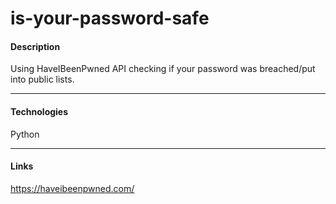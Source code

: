 # is-your-password-safe
#### Description
Using HaveIBeenPwned API checking if your password was breached/put into public lists.
- - -
#### Technologies
Python
- - -
#### Links 
https://haveibeenpwned.com/
